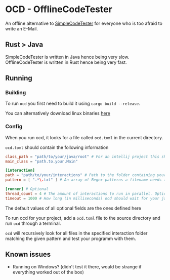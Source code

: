# OCD - OfflineCodeTester
An offline alternative to [SimpleCodeTester](https://github.com/I-Al-Istannen/SimpleCodeTester) for everyone who is too afraid to write an E-Mail.

## Rust > Java
SimpleCodeTester is written in Java hence being very slow.
OfflineCodeTester is written in Rust hence being very fast.

## Running
### Building
To run `ocd` you first need to build it using `cargo build --release`.

You can alternatively download linux binaries [here](https://github.com/brndel/ocd/releases/tag/v0.2)

### Config
When you run ocd, it looks for a file called `ocd.toml` in the current directory.

`ocd.toml` should contain the following information

```toml
class_path = "path/to/your/java/root" # For an intellij project this should be "out/production/<your-project-name>"
main_class = "path.to.your.Main"

[interaction]
path = "path/to/your/interactions" # Path to the folder containing your interactions
pattern = [ ".*\.txt" ] # An array of Regex patterns a filename needs to fully match to be considered an interaction file. Optional

[runner] # Optional
thread_count = 4 # The amount of interactions to run in parallel. Optional
timeout = 1000 # How long (in milliseconds) ocd should wait for your java programm to respond. Optional
```
The default values of all optional fields are the ones defined here

To run ocd for your project, add a `ocd.toml` file to the source directory and run `ocd` through a terminal.

`ocd` will recursively look for all files in the specified interaction folder matching the given pattern and test your programm with them.

## Known issues
- Running on Windows? (didn't test it there, would be strange if everything worked out of the box)
